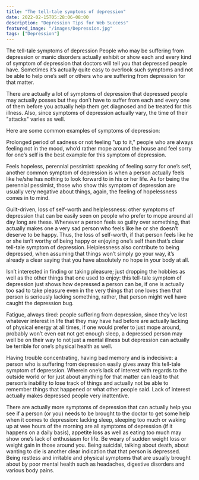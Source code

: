 ```yaml
---
title: "The tell-tale symptoms of depression"
date: 2022-02-15T05:28:06-08:00
description: "Depression Tips for Web Success"
featured_image: "/images/Depression.jpg"
tags: ["Depression"]
---
```


The tell-tale symptoms of depression
People who may be suffering from depression or manic disorders actually exhibit or show each and every kind of symptom of depression that doctors will tell you that depressed people have. Sometimes it’s actually quite easy to overlook such symptoms and not be able to help one’s self or others who are suffering from depression for that matter.

There are actually a lot of symptoms of depression that depressed people may actually posses but they don’t have to suffer from each and every one of them before you actually help them get diagnosed and be treated for this illness. Also, since symptoms of depression actually vary, the time of their "attacks" varies as well.

Here are some common examples of symptoms of depression:

Prolonged period of sadness or not feeling "up to it,"  people who are always feeling not in the mood, who’d rather mope around the house and feel sorry for one’s self is the best example for this symptom of depression.

Feels hopeless, perennial pessimist: speaking of feeling sorry for one’s self, another common symptom of depression is when a person actually feels like he/she has nothing to look forward to in his or her life. As for being the perennial pessimist, those who show this symptom of depression are usually very negative about things, again, the feeling of hopelessness comes in to mind.

Guilt-driven, loss of self-worth and helplessness: other symptoms of depression that can be easily seen on people who prefer to mope around all day long are these. Whenever a person feels so guilty over something, that actually makes one a very sad person who feels like he or she doesn’t deserve to be happy. Thus, the loss of self-worth, if that person feels like he or she isn’t worthy of being happy or enjoying one’s self then that’s clear tell-tale symptom of depression. Helplessness also contribute to being depressed, when assuming that things won’t simply go your way, it’s already a clear saying that you have absolutely no hope in your body at all. 

Isn’t interested in finding or taking pleasure; just dropping the hobbies as well as the other things that one used to enjoy: this tell-tale symptom of depression just shows how depressed a person can be, if one is actually too sad to take pleasure even in the very things that one loves then that person is seriously lacking something, rather, that person might well have caught the depression bug. 

Fatigue, always tired: people suffering from depression, since they’ve lost whatever interest in life that they may have had before are actually lacking of physical energy at all times, if one would prefer to just mope around, probably won’t even eat not get enough sleep, a depressed person may well be on their way to not just a mental illness but depression can actually be terrible for one’s physical health as well. 

Having trouble concentrating, having bad memory and is indecisive: a person who is suffering from depression easily gives away this tell-tale symptom of depression. Wherein one’s lack of interest with regards to the outside world or for just about anything for that matter can lead to that person’s inability to lose track of things and actually not be able to remember things that happened or what other people said. Lack of interest actually makes depressed people very inattentive.

There are actually more symptoms of depression that can actually help you see if a person (or you) needs to be brought to the doctor to get some help when it comes to depression: lacking sleep, sleeping too much or waking up at wee hours of the morning are all symptoms of depression (if it happens on a daily basis), appetite loss as well as eating too much may show one’s lack of enthusiasm for life. Be weary of sudden weight loss or weight gain in those around you. Being suicidal, talking about death, about wanting to die is another clear indication that that person is depressed. Being restless and irritable and physical symptoms that are usually brought about by poor mental health such as headaches, digestive disorders and various body pains. 

